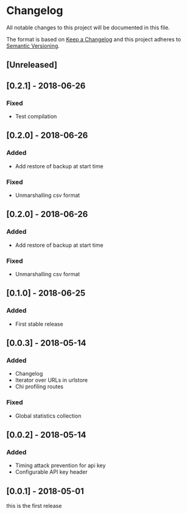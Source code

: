 # Changelog
All notable changes to this project will be documented in this file.

The format is based on [Keep a Changelog](http://keepachangelog.com/en/1.0.0/)
and this project adheres to [Semantic Versioning](http://semver.org/spec/v2.0.0.html).

## [Unreleased]
## [0.2.1] - 2018-06-26

### Fixed
- Test compilation

## [0.2.0] - 2018-06-26
### Added
- Add restore of backup at start time

### Fixed
- Unmarshalling csv format


## [0.2.0] - 2018-06-26
### Added
- Add restore of backup at start time

### Fixed
- Unmarshalling csv format


## [0.1.0] - 2018-06-25
### Added
- First stable release

## [0.0.3] - 2018-05-14
### Added
- Changelog
- Iterator over URLs in urlstore
- Chi profiling routes

### Fixed
- Global statistics collection

## [0.0.2] - 2018-05-14

### Added
- Timing attack prevention for api key
- Configurable API key header

## [0.0.1] - 2018-05-01

this is the first release
